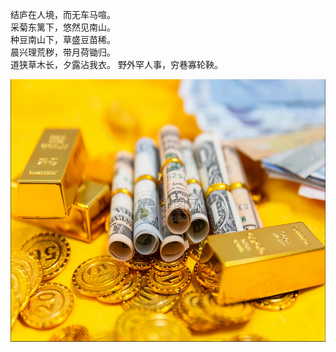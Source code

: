 结庐在人境，而无车马喧。   
采菊东篱下，悠然见南山。  
种豆南山下，草盛豆苗稀。  
晨兴理荒秽，带月荷锄归。  
道狭草木长，夕露沾我衣。 
野外罕人事，穷巷寡轮鞅。
                                  
<img src="images/gold.PNG" style="height:420px;width:100%;"></img>
